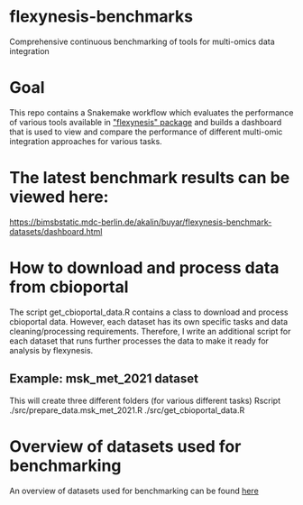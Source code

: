 # flexynesis-benchmarks
Comprehensive continuous benchmarking of tools for multi-omics data integration

# Goal
This repo contains a Snakemake workflow which evaluates the performance of various tools available in ["flexynesis" package](https://github.com/BIMSBbioinfo/flexynesis)
and builds a dashboard that is used to view and compare the performance of different multi-omic integration approaches for various tasks.

# The latest benchmark results can be viewed here:
https://bimsbstatic.mdc-berlin.de/akalin/buyar/flexynesis-benchmark-datasets/dashboard.html


# How to download and process data from cbioportal
The script get_cbioportal_data.R contains a class to download and process cbioportal data.
However, each dataset has its own specific tasks and data cleaning/processing requirements. 
Therefore, I write an additional script for each dataset that runs further processes the data to make it ready for 
analysis by flexynesis. 

## Example: msk_met_2021 dataset 
 This will create three different folders (for various different tasks)
Rscript ./src/prepare_data.msk_met_2021.R ./src/get_cbioportal_data.R

# Overview of datasets used for benchmarking  
An overview of datasets used for benchmarking can be found [here](https://docs.google.com/spreadsheets/d/137D56jlFt_8gM6iJSvaZ6p_Ryx68zC7Nxcd3xhMXAqw/edit?usp=sharing)

 
